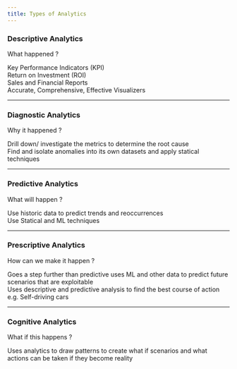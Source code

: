 ```yaml
---
title: Types of Analytics
---
```


### Descriptive Analytics

What happened ?

Key Performance Indicators (KPI)  
Return on Investment (ROI)  
Sales and Financial Reports  
Accurate, Comprehensive, Effective Visualizers

---

### Diagnostic Analytics

Why it happened ?

Drill down/ investigate the metrics to determine the root cause  
Find and isolate anomalies into its own datasets and apply statical techniques

---

### Predictive Analytics

What will happen ?

Use historic data to predict trends and reoccurrences  
Use Statical and ML techniques

---

### Prescriptive Analytics

How can we make it happen ?

Goes a step further than predictive uses ML and other data to predict future scenarios that are exploitable  
Uses descriptive and predictive analysis to find the best course of action  
e.g. Self-driving cars

---

### Cognitive Analytics

What if this happens ?

Uses analytics to draw patterns to create what if scenarios and what actions can be taken if they become reality